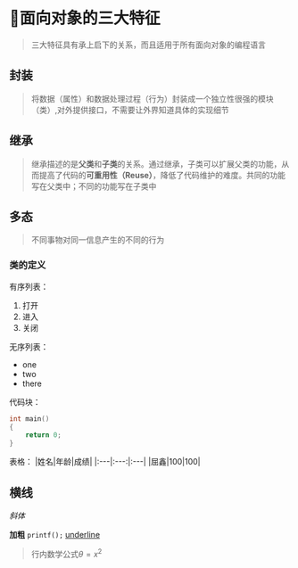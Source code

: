 # 🚀面向对象的三大特征
>三大特征具有承上启下的关系，而且适用于所有面向对象的编程语言
## 封装
>将数据（属性）和数据处理过程（行为）封装成一个独立性很强的模块（类）,对外提供接口，不需要让外界知道具体的实现细节
## 继承
>继承描述的是**父类**和**子类**的关系。通过继承，子类可以扩展父类的功能，从而提高了代码的**可重用性（Reuse）**，降低了代码维护的难度。共同的功能写在父类中；不同的功能写在子类中
## 多态
>不同事物对同一信息产生的不同的行为

### 类的定义

有序列表：

1. 打开
2. 进入
3. 关闭

 无序列表：

- one
- two
- there

代码块：

```c
int main()
{
    return 0;
}
```


表格：
|姓名|年龄|成绩|
|:---|:---:|:---|
|屈鑫|100|100|

横线
---

*斜体*

**加粗**
`printf();`
<u>underline</u>
> 行内数学公式$\theta=x^2$

